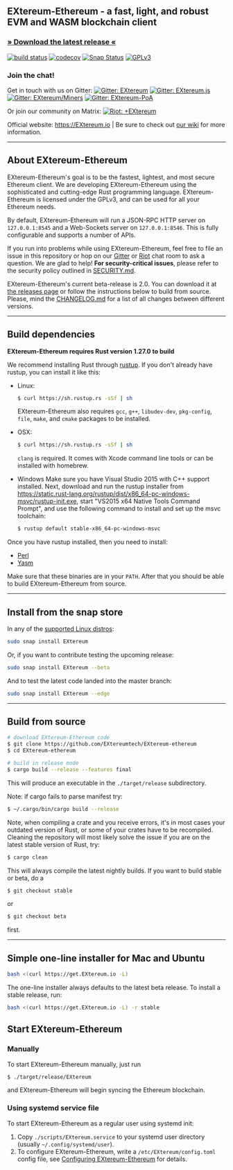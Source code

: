 ## EXtereum-Ethereum - a fast, light, and robust EVM and WASM blockchain client

### [» Download the latest release «](https://github.com/EXtereumtech/EXtereum-ethereum/releases/latest)

[![build status](https://gitlab.EXtereum.io/EXtereum/EXtereum/badges/master/build.svg)](https://gitlab.EXtereum.io/EXtereum/EXtereum/commits/master)
[![codecov](https://codecov.io/gh/EXtereumtech/EXtereum/branch/master/graph/badge.svg)](https://codecov.io/gh/EXtereumtech/EXtereum)
[![Snap Status](https://build.snapcraft.io/badge/EXtereumtech/EXtereum.svg)](https://build.snapcraft.io/user/EXtereumtech/EXtereum)
[![GPLv3](https://img.shields.io/badge/license-GPL%20v3-green.svg)](https://www.gnu.org/licenses/gpl-3.0.en.html)


### Join the chat!

Get in touch with us on Gitter:
[![Gitter: EXtereum](https://img.shields.io/badge/gitter-EXtereum-4AB495.svg)](https://gitter.im/EXtereumtech/EXtereum)
[![Gitter: EXtereum.js](https://img.shields.io/badge/gitter-EXtereum.js-4AB495.svg)](https://gitter.im/EXtereumtech/EXtereum.js)
[![Gitter: EXtereum/Miners](https://img.shields.io/badge/gitter-EXtereum/miners-4AB495.svg)](https://gitter.im/EXtereumtech/EXtereum/miners)
[![Gitter: EXtereum-PoA](https://img.shields.io/badge/gitter-EXtereum--poa-4AB495.svg)](https://gitter.im/EXtereumtech/EXtereum-poa)

Or join our community on Matrix:
[![Riot: +EXtereum](https://img.shields.io/badge/riot-%2BEXtereum%3Amatrix.EXtereum.io-orange.svg)](https://riot.im/app/#/group/+EXtereum:matrix.EXtereum.io)

Official website: https://EXtereum.io | Be sure to check out [our wiki](https://wiki.EXtereum.io) for more information.

----

## About EXtereum-Ethereum

EXtereum-Ethereum's goal is to be the fastest, lightest, and most secure Ethereum client. We are developing EXtereum-Ethereum using the sophisticated and cutting-edge Rust programming language. EXtereum-Ethereum is licensed under the GPLv3, and can be used for all your Ethereum needs.

By default, EXtereum-Ethereum will run a JSON-RPC HTTP server on `127.0.0.1:8545` and a Web-Sockets server on `127.0.0.1:8546`. This is fully configurable and supports a number of APIs.

If you run into problems while using EXtereum-Ethereum, feel free to file an issue in this repository or hop on our [Gitter](https://gitter.im/EXtereumtech/EXtereum) or [Riot](https://riot.im/app/#/group/+EXtereum:matrix.EXtereum.io) chat room to ask a question. We are glad to help! **For security-critical issues**, please refer to the security policy outlined in [SECURITY.md](SECURITY.md).

EXtereum-Ethereum's current beta-release is 2.0. You can download it at [the releases page](https://github.com/EXtereumtech/EXtereum-ethereum/releases) or follow the instructions below to build from source. Please, mind the [CHANGELOG.md](CHANGELOG.md) for a list of all changes between different versions.

----

## Build dependencies

**EXtereum-Ethereum requires Rust version 1.27.0 to build**

We recommend installing Rust through [rustup](https://www.rustup.rs/). If you don't already have rustup, you can install it like this:

- Linux:
  ```bash
  $ curl https://sh.rustup.rs -sSf | sh
  ```

  EXtereum-Ethereum also requires `gcc`, `g++`, `libudev-dev`, `pkg-config`, `file`, `make`, and `cmake` packages to be installed.

- OSX:
  ```bash
  $ curl https://sh.rustup.rs -sSf | sh
  ```

  `clang` is required. It comes with Xcode command line tools or can be installed with homebrew.

- Windows
  Make sure you have Visual Studio 2015 with C++ support installed. Next, download and run the rustup installer from
  https://static.rust-lang.org/rustup/dist/x86_64-pc-windows-msvc/rustup-init.exe, start "VS2015 x64 Native Tools Command Prompt", and use the following command to install and set up the msvc toolchain:
  ```bash
  $ rustup default stable-x86_64-pc-windows-msvc
  ```

Once you have rustup installed, then you need to install:
* [Perl](https://www.perl.org)
* [Yasm](http://yasm.tortall.net)

Make sure that these binaries are in your `PATH`. After that you should be able to build EXtereum-Ethereum from source.

----

## Install from the snap store

In any of the [supported Linux distros](https://snapcraft.io/docs/core/install):

```bash
sudo snap install EXtereum
```

Or, if you want to contribute testing the upcoming release:

```bash
sudo snap install EXtereum --beta
```

And to test the latest code landed into the master branch:

```bash
sudo snap install EXtereum --edge
```

----

## Build from source

```bash
# download EXtereum-Ethereum code
$ git clone https://github.com/EXtereumtech/EXtereum-ethereum
$ cd EXtereum-ethereum

# build in release mode
$ cargo build --release --features final
```

This will produce an executable in the `./target/release` subdirectory.

Note: if cargo fails to parse manifest try:

```bash
$ ~/.cargo/bin/cargo build --release
```

Note, when compiling a crate and you receive errors, it's in most cases your outdated version of Rust, or some of your crates have to be recompiled. Cleaning the repository will most likely solve the issue if you are on the latest stable version of Rust, try:

```bash
$ cargo clean
```

This will always compile the latest nightly builds. If you want to build stable or beta, do a

```bash
$ git checkout stable
```

or

```bash
$ git checkout beta
```

first.

----

## Simple one-line installer for Mac and Ubuntu

```bash
bash <(curl https://get.EXtereum.io -L)
```

The one-line installer always defaults to the latest beta release. To install a stable release, run:

```bash
bash <(curl https://get.EXtereum.io -L) -r stable
```

## Start EXtereum-Ethereum

### Manually

To start EXtereum-Ethereum manually, just run

```bash
$ ./target/release/EXtereum
```

and EXtereum-Ethereum will begin syncing the Ethereum blockchain.

### Using systemd service file

To start EXtereum-Ethereum as a regular user using systemd init:

1. Copy `./scripts/EXtereum.service` to your
systemd user directory (usually `~/.config/systemd/user`).
2. To configure EXtereum-Ethereum, write a `/etc/EXtereum/config.toml` config file, see [Configuring EXtereum-Ethereum](https://EXtereumtech.github.io/wiki/Configuring-EXtereum) for details.

